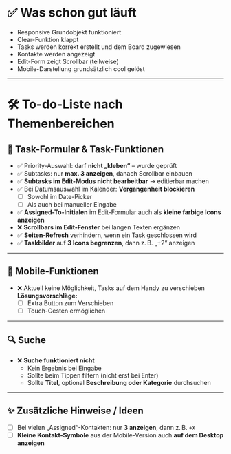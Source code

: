# ✅ Was schon gut läuft

- Responsive Grundobjekt funktioniert
- Clear-Funktion klappt
- Tasks werden korrekt erstellt und dem Board zugewiesen
- Kontakte werden angezeigt
- Edit-Form zeigt Scrollbar (teilweise)
- Mobile-Darstellung grundsätzlich cool gelöst

---

# 🛠️ To-do-Liste nach Themenbereichen

## 🔧 Task-Formular & Task-Funktionen

- ✅ Priority-Auswahl: darf **nicht „kleben“** – wurde geprüft
- ✅ Subtasks: nur **max. 3 anzeigen**, danach Scrollbar einbauen
- ✅ **Subtasks im Edit-Modus nicht bearbeitbar** → editierbar machen
- ✅ Bei Datumsauswahl im Kalender: **Vergangenheit blockieren**
  - [ ] Sowohl im Date-Picker
  - [ ] Als auch bei manueller Eingabe
- ✅ **Assigned-To-Initialen** im Edit-Formular auch als **kleine farbige Icons anzeigen**
- ❌ **Scrollbars im Edit-Fenster** bei langen Texten ergänzen
- ✅ **Seiten-Refresh** verhindern, wenn ein Task geschlossen wird
- ✅ **Taskbilder** auf **3 Icons begrenzen**, dann z. B. „+2“ anzeigen

---

## 📱 Mobile-Funktionen

- ❌ Aktuell keine Möglichkeit, Tasks auf dem Handy zu verschieben  
  **Lösungsvorschläge:**
  - [ ] Extra Button zum Verschieben
  - [ ] Touch-Gesten ermöglichen

---

## 🔍 Suche

- ❌ **Suche funktioniert nicht**
  - Kein Ergebnis bei Eingabe
  - Sollte beim Tippen filtern (nicht erst bei Enter)
  - Sollte **Titel**, optional **Beschreibung oder Kategorie** durchsuchen

---

## ✨ Zusätzliche Hinweise / Ideen

- [ ] Bei vielen „Assigned“-Kontakten: nur **3 anzeigen**, dann z. B. `+X`
- [ ] **Kleine Kontakt-Symbole** aus der Mobile-Version auch **auf dem Desktop anzeigen**
